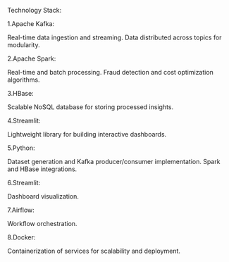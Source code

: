
Technology Stack:

1.Apache Kafka:

  Real-time data ingestion and streaming.
  Data distributed across topics for modularity.

2.Apache Spark:

  Real-time and batch processing.
  Fraud detection and cost optimization algorithms.

3.HBase:

  Scalable NoSQL database for storing processed insights.

4.Streamlit:

  Lightweight library for building interactive dashboards.

5.Python:

  Dataset generation and Kafka producer/consumer implementation.
  Spark and HBase integrations.

6.Streamlit: 

  Dashboard visualization.

7.Airflow:

  Workflow orchestration.

8.Docker: 

  Containerization of services for scalability and deployment.
